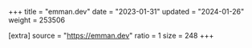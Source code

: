 +++
title = "emman.dev"
date = "2023-01-31"
updated = "2024-01-26"
weight = 253506

[extra]
source = "https://emman.dev"
ratio = 1
size = 248
+++
